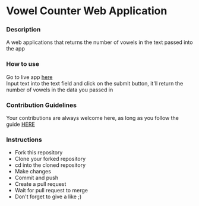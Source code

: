# Vowel Counter Web Application

### **Description**

A web applications that returns the number of vowels in the text passed into the app

### **How to use**

Go to live app [here](https://many-vowels.netlify.app/) \
Input text into the text field and click on the submit button, it'll return the number of vowels in the data you passed in

### **Contribution Guidelines**

Your contributions are always welcome here, as long as you follow the guide [HERE]()

### **Instructions**

- Fork this repository
- Clone your forked repository
- cd into the cloned repository
- Make changes
- Commit and push
- Create a pull request
- Wait for pull request to merge
- Don't forget to give a like ;)

